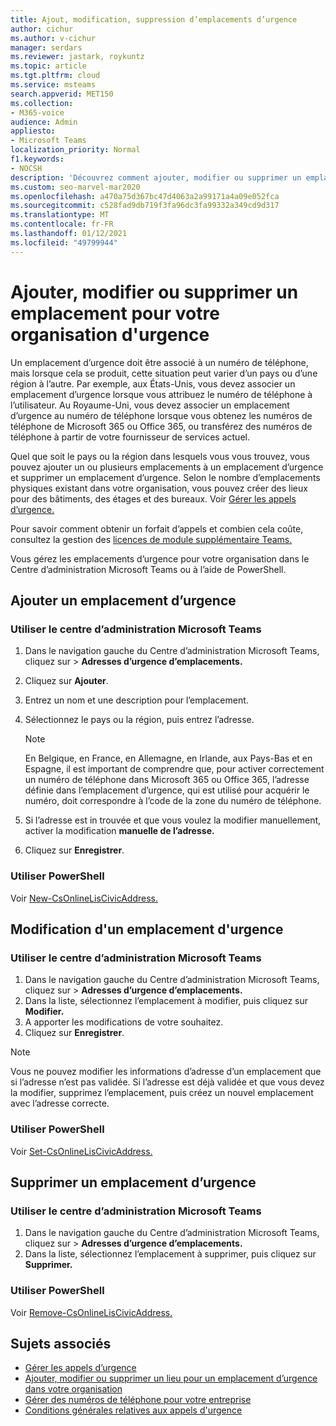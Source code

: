 ```yaml
---
title: Ajout, modification, suppression d’emplacements d’urgence
author: cichur
ms.author: v-cichur
manager: serdars
ms.reviewer: jastark, roykuntz
ms.topic: article
ms.tgt.pltfrm: cloud
ms.service: msteams
search.appverid: MET150
ms.collection:
- M365-voice
audience: Admin
appliesto:
- Microsoft Teams
localization_priority: Normal
f1.keywords:
- NOCSH
description: 'Découvrez comment ajouter, modifier ou supprimer un emplacement d’urgence pour votre organisation dans le Centre d’administration Microsoft Teams. '
ms.custom: seo-marvel-mar2020
ms.openlocfilehash: a470a75d367bc47d4063a2a99171a4a09e052fca
ms.sourcegitcommit: c528fad9db719f3fa96dc3fa99332a349cd9d317
ms.translationtype: MT
ms.contentlocale: fr-FR
ms.lasthandoff: 01/12/2021
ms.locfileid: "49799944"
---
```

# <a name="add-change-or-remove-an-emergency-location-for-your-organization"></a>Ajouter, modifier ou supprimer un emplacement pour votre organisation d'urgence

Un emplacement d’urgence doit être associé à un numéro de téléphone, mais lorsque cela se produit, cette situation peut varier d’un pays ou d’une région à l’autre. Par exemple, aux États-Unis, vous devez associer un emplacement d’urgence lorsque vous attribuez le numéro de téléphone à l’utilisateur. Au Royaume-Uni, vous devez associer un emplacement d’urgence au numéro de téléphone lorsque vous obtenez les numéros de téléphone de Microsoft 365 ou Office 365, ou transférez des numéros de téléphone à partir de votre fournisseur de services actuel.

Quel que soit le pays ou la région dans lesquels vous vous trouvez, vous pouvez ajouter un ou plusieurs emplacements à un emplacement d’urgence et supprimer un emplacement d’urgence. Selon le nombre d’emplacements physiques existant dans votre organisation, vous pouvez créer des lieux pour des bâtiments, des étages et des bureaux. Voir [Gérer les appels d’urgence.](what-are-emergency-locations-addresses-and-call-routing.md)
  
Pour savoir comment obtenir un forfait d’appels et combien cela coûte, consultez la gestion des [licences de module supplémentaire Teams.](https://docs.microsoft.com/microsoftteams/teams-add-on-licensing/microsoft-teams-add-on-licensing)

Vous gérez les emplacements d’urgence pour votre organisation dans le Centre d’administration Microsoft Teams ou à l’aide de PowerShell.
  
## <a name="add-an-emergency-location"></a>Ajouter un emplacement d’urgence

### <a name="using-the-microsoft-teams-admin-center"></a>Utiliser le centre d’administration Microsoft Teams

1. Dans le navigation gauche du Centre d’administration Microsoft Teams, cliquez sur  >  **Adresses d’urgence d’emplacements.**
2. Cliquez sur **Ajouter**.
3. Entrez un nom et une description pour l’emplacement.
4. Sélectionnez le pays ou la région, puis entrez l’adresse.

   > [!NOTE]
   > En Belgique, en France, en Allemagne, en Irlande, aux Pays-Bas et en Espagne, il est important de comprendre que, pour activer correctement un numéro de téléphone dans Microsoft 365 ou Office 365, l’adresse définie dans l’emplacement d’urgence, qui est utilisé pour acquérir le numéro, doit correspondre à l’code de la zone du numéro de téléphone.

5. Si l’adresse est in trouvée et que vous voulez la modifier manuellement, activer la modification **manuelle de l’adresse.**
6. Cliquez sur **Enregistrer**.

### <a name="using-powershell"></a>Utiliser PowerShell

Voir [New-CsOnlineLisCivicAddress.](https://docs.microsoft.com/powershell/module/skype/new-csonlineliscivicaddress)
    
## <a name="change-an-emergency-location"></a>Modification d'un emplacement d'urgence

### <a name="using-the-microsoft-teams-admin-center"></a>Utiliser le centre d’administration Microsoft Teams

1. Dans le navigation gauche du Centre d’administration Microsoft Teams, cliquez sur  >  **Adresses d’urgence d’emplacements.**
2. Dans la liste, sélectionnez l’emplacement à modifier, puis cliquez sur **Modifier.**
3. A apporter les modifications de votre souhaitez.
4. Cliquez sur **Enregistrer**.

> [!NOTE]
> Vous ne pouvez modifier les informations d’adresse d’un emplacement que si l’adresse n’est pas validée. Si l’adresse est déjà validée et que vous devez la modifier, supprimez l’emplacement, puis créez un nouvel emplacement avec l’adresse correcte.

### <a name="using-powershell"></a>Utiliser PowerShell

Voir [Set-CsOnlineLisCivicAddress.](https://docs.microsoft.com/powershell/module/skype/set-csonlineliscivicaddress)
    
## <a name="remove-an-emergency-location"></a>Supprimer un emplacement d’urgence

### <a name="using-the-microsoft-teams-admin-center"></a>Utiliser le centre d’administration Microsoft Teams

1. Dans le navigation gauche du Centre d’administration Microsoft Teams, cliquez sur  >  **Adresses d’urgence d’emplacements.**
2. Dans la liste, sélectionnez l’emplacement à supprimer, puis cliquez sur **Supprimer.**

### <a name="using-powershell"></a>Utiliser PowerShell

Voir [Remove-CsOnlineLisCivicAddress.](https://docs.microsoft.com/powershell/module/skype/remove-csonlineliscivicaddress)

## <a name="related-topics"></a>Sujets associés

- [Gérer les appels d’urgence](what-are-emergency-locations-addresses-and-call-routing.md)
- [Ajouter, modifier ou supprimer un lieu pour un emplacement d’urgence dans votre organisation](add-change-remove-emergency-place-organization.md)
- [Gérer des numéros de téléphone pour votre entreprise](/microsoftteams/manage-phone-numbers-for-your-organization)
- [Conditions générales relatives aux appels d'urgence](/microsoftteams/emergency-calling-terms-and-conditions)
